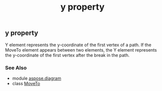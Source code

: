﻿---
title: y property
second_title: Aspose.Diagram for Python via .NET API References
description: 
type: docs
weight: 60
url: /python-net/aspose.diagram/moveto/y/
is_root: false
---

## y property


Y element represents the y-coordinate of the first vertex of a path. If the MoveTo element appears between two elements, the Y element represents the y-coordinate of the first vertex after the break in the path.

### See Also
* module [aspose.diagram](../../)
* class [MoveTo](/diagram/python-net/aspose.diagram/moveto)

